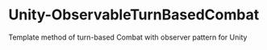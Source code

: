# Unity-ObservableTurnBasedCombat
Template method of turn-based Combat with observer pattern for Unity

